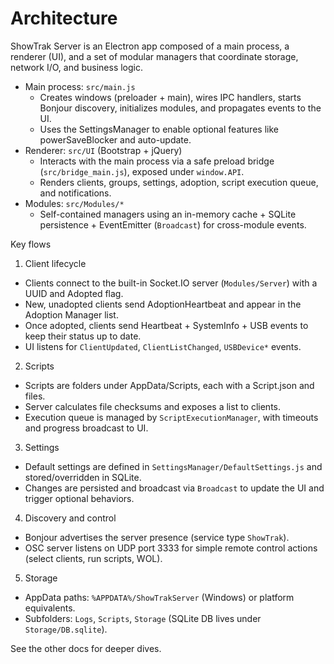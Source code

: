 # Architecture

ShowTrak Server is an Electron app composed of a main process, a renderer (UI), and a set of modular managers that coordinate storage, network I/O, and business logic.

- Main process: `src/main.js`
  - Creates windows (preloader + main), wires IPC handlers, starts Bonjour discovery, initializes modules, and propagates events to the UI.
  - Uses the SettingsManager to enable optional features like powerSaveBlocker and auto-update.
- Renderer: `src/UI` (Bootstrap + jQuery)
  - Interacts with the main process via a safe preload bridge (`src/bridge_main.js`), exposed under `window.API`.
  - Renders clients, groups, settings, adoption, script execution queue, and notifications.
- Modules: `src/Modules/*`
  - Self-contained managers using an in-memory cache + SQLite persistence + EventEmitter (`Broadcast`) for cross-module events.

Key flows

1) Client lifecycle
- Clients connect to the built-in Socket.IO server (`Modules/Server`) with a UUID and Adopted flag.
- New, unadopted clients send AdoptionHeartbeat and appear in the Adoption Manager list.
- Once adopted, clients send Heartbeat + SystemInfo + USB events to keep their status up to date.
- UI listens for `ClientUpdated`, `ClientListChanged`, `USBDevice*` events.

2) Scripts
- Scripts are folders under AppData/Scripts, each with a Script.json and files.
- Server calculates file checksums and exposes a list to clients.
- Execution queue is managed by `ScriptExecutionManager`, with timeouts and progress broadcast to UI.

3) Settings
- Default settings are defined in `SettingsManager/DefaultSettings.js` and stored/overridden in SQLite.
- Changes are persisted and broadcast via `Broadcast` to update the UI and trigger optional behaviors.

4) Discovery and control
- Bonjour advertises the server presence (service type `ShowTrak`).
- OSC server listens on UDP port 3333 for simple remote control actions (select clients, run scripts, WOL).

5) Storage
- AppData paths: `%APPDATA%/ShowTrakServer` (Windows) or platform equivalents.
- Subfolders: `Logs`, `Scripts`, `Storage` (SQLite DB lives under `Storage/DB.sqlite`).

See the other docs for deeper dives.
